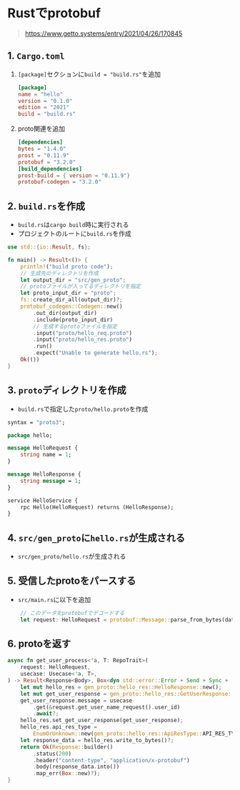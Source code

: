 # Rustでprotobuf
>https://www.getto.systems/entry/2021/04/26/170845
## 1. `Cargo.toml`
1. `[package]`セクションに`build = "build.rs"`を追加
    ```toml
    [package]
    name = "hello"
    version = "0.1.0"
    edition = "2021"
    build = "build.rs"
    ```
2. proto関連を追加
    ```toml
    [dependencies]
    bytes = "1.4.0"
    prost = "0.11.9"
    protobuf = "3.2.0"
    [build_dependencies]
    prost-build = { version = "0.11.9"}
    protobuf-codegen = "3.2.0"
    ```
## 2. `build.rs`を作成
- `build.rs`は`cargo build`時に実行される
- プロジェクトのルートに`build.rs`を作成
```rust
use std::{io::Result, fs};

fn main() -> Result<()> {
    println!("build proto code");
    // 生成先のディレクトリを作成
    let output_dir = "src/gen_proto";
    // protoファイルが入ってるディレクトリを指定
    let proto_input_dir = "proto";
    fs::create_dir_all(output_dir)?;
    protobuf_codegen::Codegen::new()
        .out_dir(output_dir)
        .include(proto_input_dir)
        // 生成するprotoファイルを指定
        .input("proto/hello_req.proto")
        .input("proto/hello_res.proto")
        .run()
        .expect("Unable to generate hello.rs");
    Ok(())
}
```
## 3. `proto`ディレクトリを作成
- `build.rs`で指定した`proto/hello.proto`を作成
```protobuf
syntax = "proto3";

package hello;

message HelloRequest {
    string name = 1;
}

message HelloResponse {
    string message = 1;
}

service HelloService {
    rpc Hello(HelloRequest) returns (HelloResponse);
}
```
## 4. `src/gen_proto`に`hello.rs`が生成される
- `src/gen_proto/hello.rs`が生成される

## 5. 受信したprotoをパースする
- `src/main.rs`に以下を追加
```rust
    // このデータをprotobufでデコードする
    let request: HelloRequest = protobuf::Message::parse_from_bytes(data)?;
```
## 6. protoを返す
```rust
async fn get_user_process<'a, T: RepoTrait>(
    request: HelloRequest,
    usecase: Usecase<'a, T>,
) -> Result<Response<Body>, Box<dyn std::error::Error + Send + Sync + 'static>> {
    let mut hello_res = gen_proto::hello_res::HelloResponse::new();
    let mut get_user_response = gen_proto::hello_res::GetUserResponse::new();
    get_user_response.message = usecase
        .get(&request.get_user_name_request().user_id)
        .await?;
    hello_res.set_get_user_response(get_user_response);
    hello_res.api_res_type =
        EnumOrUnknown::new(gen_proto::hello_res::ApiResType::API_RES_TYPE_SUCCESS);
    let response_data = hello_res.write_to_bytes()?;
    return Ok(Response::builder()
        .status(200)
        .header("content-type", "application/x-protobuf")
        .body(response_data.into())
        .map_err(Box::new)?);
}
```












